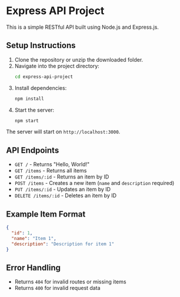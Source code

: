 # Express API Project

This is a simple RESTful API built using Node.js and Express.js.

## Setup Instructions

1. Clone the repository or unzip the downloaded folder.
2. Navigate into the project directory:
   ```bash
   cd express-api-project
   ```
3. Install dependencies:
   ```bash
   npm install
   ```
4. Start the server:
   ```bash
   npm start
   ```

The server will start on `http://localhost:3000`.

## API Endpoints

- `GET /` - Returns "Hello, World!"
- `GET /items` - Returns all items
- `GET /items/:id` - Returns an item by ID
- `POST /items` - Creates a new item (`name` and `description` required)
- `PUT /items/:id` - Updates an item by ID
- `DELETE /items/:id` - Deletes an item by ID

## Example Item Format

```json
{
  "id": 1,
  "name": "Item 1",
  "description": "Description for item 1"
}
```

## Error Handling

- Returns `404` for invalid routes or missing items
- Returns `400` for invalid request data
